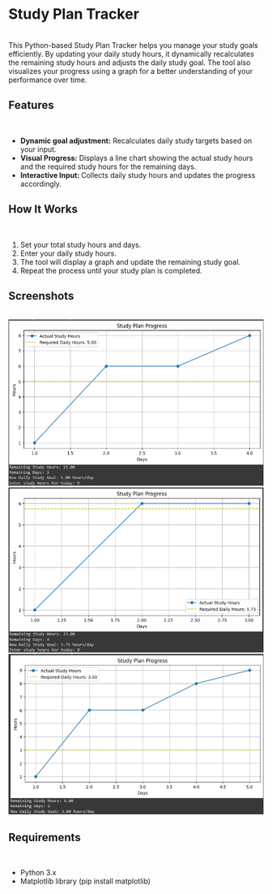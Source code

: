 <h1>Study Plan Tracker</h1> </br>
This Python-based Study Plan Tracker helps you manage your study goals efficiently. By updating your daily study hours, it dynamically recalculates the remaining study hours and adjusts the daily study goal. The tool also visualizes your progress using a graph for a better understanding of your performance over time.

<h2>Features</h2> </br>
<ul>
  
<li><b> Dynamic goal adjustment:</b> Recalculates daily study targets based on your input.
<li><b>Visual Progress:</b> Displays a line chart showing the actual study hours and the required study hours for the remaining days.</li>
<li><b>Interactive Input: </b>Collects daily study hours and updates the progress accordingly.</li>
</ul>
<h2>How It Works</h2> </br>
<ol><li>Set your total study hours and days.</li>
    <li>Enter your daily study hours.</li>
    <li>The tool will display a graph and update the remaining study goal.</li>
    <li>Repeat the process until your study plan is completed.</li></ol>




<h2>Screenshots</h2> </br>
<img src="https://github.com/rishidubasi/StudyPlanTracker/blob/main/Img/Screenshot%202024-10-07%20123843.png" alt="" width="600px">
<img src="https://github.com/rishidubasi/StudyPlanTracker/blob/main/Img/Screenshot%202024-10-07%20123855.png" alt="" width="600px">
<img src="https://github.com/rishidubasi/StudyPlanTracker/blob/main/Img/Screenshot%202024-10-07%20123924.png" alt="" width="600px">



<h2>Requirements</h2> </br>
<ul><li>Python 3.x</li>
    <li>Matplotlib library (pip install matplotlib)</li>
</ul>


